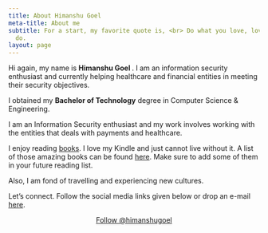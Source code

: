 ```yaml
---
title: About Himanshu Goel
meta-title: About me
subtitle: For a start, my favorite quote is, <br> Do what you love, love what you
  do.
layout: page
---
```


<div id="aboutme-section">

<p class="about-text">
<span class="fa fa-briefcase about-icon"></span>
Hi again, my name is <strong>Himanshu Goel </strong>. I am an information security enthusiast and currently helping healthcare and financial entities in meeting their security objectives.
</p>

<p class="about-text">
<span class="fa fa-graduation-cap about-icon"></span>
I obtained my <strong>Bachelor of Technology</strong> degree in Computer Science & Engineering.
</p>

<p class="about-text">
<span class="fa fa-code about-icon"></span>
I am an Information Security enthusiast and my work involves working with the entities that deals with payments and healthcare.
</p>

<p class="about-text">
<span class="fa fa-book about-icon"></span>
I enjoy reading <a href="https://www.himanshugoel.in/books/" a target="_blank" class="link link-blue">books</a>. I love my Kindle and just cannot live without it. A list of those amazing books can be found <a target="_blank" href="https://www.goodreads.com/user/show/66769839-himanshu-goel">here</a>. Make sure to add some of them in your future reading list.
</p>

<p class="about-text">
<span class="fa fa-heart about-icon"></span>
Also, I am fond of travelling and experiencing new cultures.
</p>

<p class="about-text">
<span class="fa fa-envelope about-icon"></span>
Let’s connect. Follow the social media links given below or drop an e-mail <a target="_blank" href="mailto:hgoel2112@gmail.com">here</a>.
</p>

<center>
<a href="https://twitter.com/himanshugoel21" class="twitter-follow-button" data-size="large" data-show-count="false">Follow @himanshugoel</a>
<script async src="//platform.twitter.com/widgets.js" charset="utf-8"></script>
</center>